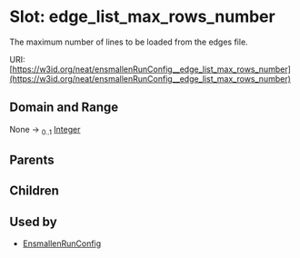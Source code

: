 
# Slot: edge_list_max_rows_number


The maximum number of lines to be loaded from the edges file.

URI: [https://w3id.org/neat/ensmallenRunConfig__edge_list_max_rows_number](https://w3id.org/neat/ensmallenRunConfig__edge_list_max_rows_number)


## Domain and Range

None &#8594;  <sub>0..1</sub> [Integer](types/Integer.md)

## Parents


## Children


## Used by

 * [EnsmallenRunConfig](EnsmallenRunConfig.md)
